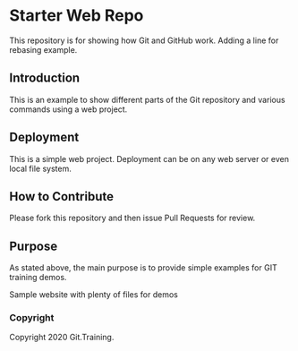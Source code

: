 # Starter Web Repo

This repository is for showing how Git and GitHub work. 
Adding a line for rebasing example.

## Introduction

This is an example to show different parts of the Git repository and various commands using a web project.

## Deployment

This is a simple web project. Deployment can be on any web server or even local file system.

## How to Contribute

Please fork this repository and then issue Pull Requests for review.

## Purpose

As stated above, the main purpose is to provide simple examples for GIT training demos.

Sample website with plenty of files for demos




### Copyright
Copyright 2020 Git.Training.